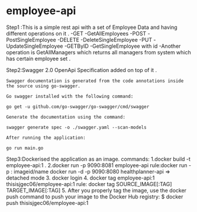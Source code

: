 # employee-api
Step1 :This is a simple rest api with a set of Employee Data and having different operations on it .
  -GET -GetAllEmployees
  -POST -PostSingleEmployee
  -DELETE -DeleteSingleEmployee
  -PUT -UpdateSingleEmployee
  -GETByID -GetSingleEmployee with id
  -Another operation is GetAllManagers which returns all managers from system which has certain employee set .

Step2:Swagger 2.0 OpenApi Specification added on top of it .

    Swagger documentation is generated from the code annotations inside the source using go-swagger.

    Go swagger installed with the following command:

    go get -u github.com/go-swagger/go-swagger/cmd/swagger

    Generate the documentation using the command:

    swagger generate spec -o ./swagger.yaml --scan-models

    After running the application:

    go run main.go

      


Step3:Dockerised the application as an image.
  commands:
            1.docker build -t employee-api:1 .
            2.docker run -p 9090:8081 employee-api
                  rule:docker run -p <local-machine-port>:<container port> imageid/name
                       docker run -d -p 9090:8080 healthplanner-api => detached mode
            3. docker login
            4. docker tag employee-api:1 thisisjgec06/employee-api:1
                  rule: docker tag SOURCE_IMAGE[:TAG] TARGET_IMAGE[:TAG]
            5. After you properly tag the image, use the docker push command to push your image to the Docker Hub registry:
              $ docker push thisisjgec06/employee-api:1


